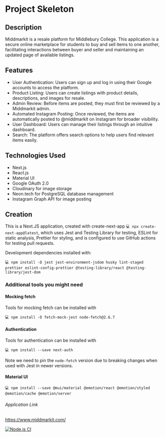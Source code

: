 # Project Skeleton

## Description
Middmarkit is a resale platform for Middlebury College. This application is a secure online marketplace for students to buy and sell items to one another, facilitating interactions between buyer and seller and maintaining an updated page of available listings.

## Features

- User Authentication: Users can sign up and log in using their Google accounts to access the platform.
- Product Listing: Users can create listings with product details, descriptions, and images for resale.
- Admin Review: Before items are posted, they must first be reviewed by a Middmarkit admin.
- Automated Instagram Posting: Once reviewed, the items are automatically posted to @middmarkit on Instagram for broader visibility.
- User Dashboard: Users can manage their listings through an intuitive dashboard.
- Search: The platform offers search options to help users find relevant items easily.

## Technologies Used

- Next.js
- React.js
- Material UI
- Google OAuth 2.0
- Cloudinary for image storage
- Neon.tech for PostgreSQL database management
- Instagram Graph API for image posting

## Creation

This is a Next.JS application, created with create-next-app `💻 npx create-next-app@latest`, which uses Jest and Testing Library for testing, ESLint for static analysis, Prettier for styling, and is configured to use GitHub actions for testing pull requests.

Development dependencies installed with:

```
💻 npm install -D jest jest-environment-jsdom husky lint-staged prettier eslint-config-prettier @testing-library/react @testing-library/jest-dom
```

### Additional tools you might need

#### Mocking fetch

Tools for mocking fetch can be installed with

```
💻 npm install -D fetch-mock-jest node-fetch@2.6.7
```

#### Authentication

Tools for authentication can be installed with

```
💻 npm install --save next-auth
```

Note we need to pin the `node-fetch` version due to breaking changes when used with Jest in newer versions.

#### Material UI

```
💻 npm install --save @mui/material @emotion/react @emotion/styled @emotion/cache @emotion/server
```

###### Application Link

https://www.middmarkit.com/

[![Node.js CI](https://github.com/csci312a-s23/project-killington/actions/workflows/node.js.yml/badge.svg?branch=main)](https://github.com/csci312a-s23/project-killington/actions/workflows/node.js.yml)
